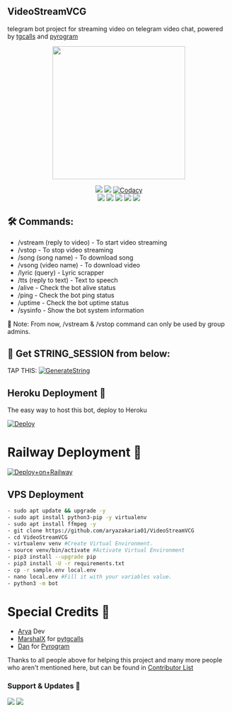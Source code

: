 <h2 align="centre">VideoStreamVCG</h2>

telegram bot project for streaming video on telegram video chat, powered by [tgcalls](https://github.com/MarshalX/tgcalls) and [pyrogram](https://github.com/pyrogram/pyrogram)

<p align="center"><a href="https://t.me/videostreambetabot"><img src="https://telegra.ph/file/64ca5d76539e5167d5566.jpg" width="300"></a></p>
<p align="center">
    <a href="https://www.python.org/" alt="made-with-python"> <img src="https://img.shields.io/badge/Made%20with-Python-black.svg?style=flat-square&logo=python&logoColor=blue&color=red" /></a>
    <a href="https://github.com/aryazakaria01/VideoStreamVCG/graphs/commit-activity" alt="Maintenance"> <img src="https://img.shields.io/badge/Maintained%3F-yes-red.svg?style=flat-square" /></a>
    <a href="https://app.codacy.com/gh/aryazakaria01/VideoStreamVCG/dashboard"> <img src="https://img.shields.io/codacy/grade/a723cb464d5a4d25be3152b5d71de82d?color=red&logo=codacy&style=flat-square" alt="Codacy" /></a><br>
    <a href="https://github.com/aryazakaria01/VideoStreamVCG"> <img src="https://img.shields.io/github/repo-size/levina-lab/video-stream?color=red&logo=github&logoColor=blue&style=flat-square" /></a>
    <a href="https://github.com/aryazakaria01/VideoStreamVCG/commits/main"> <img src="https://img.shields.io/github/last-commit/aryazakaria01/VideoStreamVCG?color=red&logo=github&logoColor=blue&style=flat-square" /></a>
    <a href="https://github.com/aryazakaria01/VideoStreamVCG/issues"> <img src="https://img.shields.io/github/issues/aryazakaria01/VideoStreamVCG?color=red&logo=github&logoColor=blue&style=flat-square" /></a>
    <a href="https://github.com/aryazakaria01/VideoStreamVCG/network/members"> <img src="https://img.shields.io/github/forks/aryazakaria01/VideoStreamVCG?color=red&logo=github&logoColor=blue&style=flat-square" /></a>  
    <a href="https://github.com/aryazakaria01/VideoStreamVCG/network/members"> <img src="https://img.shields.io/github/stars/aryazakaria01/VideoStreamVCG?color=red&logo=github&logoColor=blue&style=flat-square" /></a>  
</p>

## 🛠 Commands:
- /vstream (reply to video) - To start video streaming
- /vstop - To stop video streaming
- /song (song name) - To download song
- /vsong (video name) - To download video
- /lyric (query) - Lyric scrapper
- /tts (reply to text) - Text to speech
- /alive - Check the bot alive status
- /ping - Check the bot ping status
- /uptime - Check the bot uptime status
- /sysinfo - Show the bot system information

📝 Note: From now, /vstream & /vstop command can only be used by group admins.

## 🧪 Get STRING_SESSION from below:

TAP THIS: [![GenerateString](https://img.shields.io/badge/repl.it-generateString-yellowgreen)](https://replit.com/@Arya01/PyrogramMusicString#main.py)

## Heroku Deployment 💜
The easy way to host this bot, deploy to Heroku

[![Deploy](https://www.herokucdn.com/deploy/button.svg)](https://heroku.com/deploy?template=https://github.com/aryazakaria01/VideoStreamVCG)

# Railway Deployment 🚄
[![Deploy+on+Railway](https://railway.app/button.svg)](https://railway.app/new/template?template=https://github.com/aryazakaria01/VideoStreamVCG&envs=API_ID,API_HASH,BOT_TOKEN,BOT_USERNAME,ASSISTANT_NAME,SESSION_NAME,SUDO_USERS,DURATION_LIMIT)

## VPS Deployment
```sh
- sudo apt update && upgrade -y
- sudo apt install python3-pip -y virtualenv
- sudo apt install ffmpeg -y
- git clone https://github.com/aryazakaria01/VideoStreamVCG
- cd VideoStreamVCG
- virtualenv venv #Create Virtual Environment.
- source venv/bin/activate #Activate Virtual Environment
- pip3 install --upgrade pip
- pip3 install -U -r requirements.txt
- cp -r sample.env local.env
- nano local.env #Fill it with your variables value.
- python3 -m bot
```


# Special Credits 💖

- [Arya](https://github.com/aryazakaria01) Dev
- [MarshalX](https://github.com/MarshalX) for [pytgcalls](https://github.com/MarshalX)
- [Dan](https://github.com/delivrance) for [Pyrogram](https://github.com/pyrogram)

Thanks to all people above for helping this project and many more people who aren't mentioned here, but can be found in [Contributor List](https://github.com/aryazakaria01/VideoStreamVCG/graphs/contributors)

### Support & Updates 🎑
<a href="https://t.me/CyberSupportGroup"><img src="https://img.shields.io/badge/Join-Group%20Support-blue.svg?style=for-the-badge&logo=Telegram"></a> <a href="https://t.me/CyberMusicProject"><img src="https://img.shields.io/badge/Join-Updates%20Channel-blue.svg?style=for-the-badge&logo=Telegram"></a>
